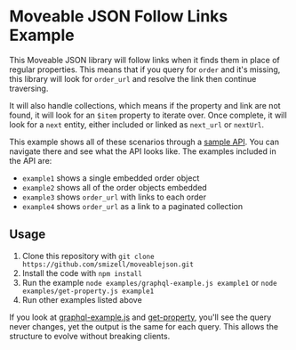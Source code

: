 # Moveable JSON Follow Links Example

This Moveable JSON library will follow links when it finds them in place of regular properties. This means that if you query for `order` and it's missing, this library will look for `order_url` and resolve the link then continue traversing. 

It will also handle collections, which means if the property and link are not found, it will look for an `$item` property to iterate over. Once complete, it will look for a `next` entity, either included or linked as `next_url` or `nextUrl`.

This example shows all of these scenarios through a [sample API](https://moveablejsonapi.glitch.me/). You can navigate there and see what the API looks like. The examples included in the API are:

* `example1` shows a single embedded order object
* `example2` shows all of the order objects embedded
* `example3` shows `order_url` with links to each order
* `example4` shows `order_url` as a link to a paginated collection

## Usage

1. Clone this repository with `git clone https://github.com/smizell/moveablejson.git`
1. Install the code with `npm install`
1. Run the example `node examples/graphql-example.js example1` or `node examples/get-property.js example1`
1. Run other examples listed above

If you look at [graphql-example.js](graphql-example.js) and [get-property](get-property.js), you'll see the query never changes, yet the output is the same for each query. This allows the structure to evolve without breaking clients.
